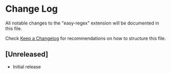 # Change Log

All notable changes to the "easy-regex" extension will be documented in this file.

Check [Keep a Changelog](http://keepachangelog.com/) for recommendations on how to structure this file.

## [Unreleased]

- Initial release